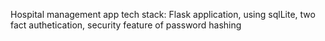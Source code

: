 Hospital management app tech stack: Flask application, using sqlLite, two fact authetication, security feature of password hashing

